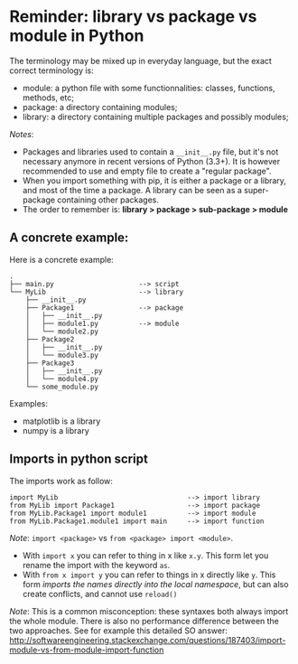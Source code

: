 # Reminder: library vs package vs module in Python

The terminology may be mixed up in everyday language, 
but the exact correct terminology is:
- module: a python file with some functionnalities: classes, functions, methods, etc;
- package: a directory containing modules;
- library: a directory containing multiple packages and possibly modules;

*Notes*: 
- Packages and libraries used to contain a `__init__.py` file, 
but it's not necessary anymore in recent versions of Python (3.3+). It is
however recommended to use and empty file to create a "regular package".
- When you import something with pip, it is either a package or a library, and
most of the time a package. A library can be seen as a super-package containing other packages.
- The order to remember is: **library > package > sub-package > module**

## A concrete example:

Here is a concrete example:
```
.
├── main.py                     --> script
└── MyLib                       --> library
    ├── __init__.py
    ├── Package1                --> package
    │   ├── __init__.py
    │   ├── module1.py          --> module
    │   └── module2.py          
    ├── Package2
    │   ├── __init__.py
    │   └── module3.py
    ├── Package3
    │   ├── __init__.py
    │   └── module4.py
    └── some_module.py
```

Examples: 
- matplotlib is a library
- numpy is a library

## Imports in python script

The imports work as follow:
```
import MyLib                                --> import library
from MyLib import Package1                  --> import package
from MyLib.Package1 import module1          --> import module
from MyLib.Package1.module1 import main     --> import function
```

*Note*: `import <package>` vs `from <package> import <module>`.
- With `import x` you can refer to thing in x like `x.y`. This form let you rename the import with the keyword `as`.
- With `from x import y` you can refer to things in x directly like `y`. This form *imports the names directly into the local namespace*, but can also create conflicts, and cannot use `reload()`

*Note*: This is a common misconception: these syntaxes both always import the whole module. There is also no performance difference between the two approaches. See for example this detailed SO answer: http://softwareengineering.stackexchange.com/questions/187403/import-module-vs-from-module-import-function